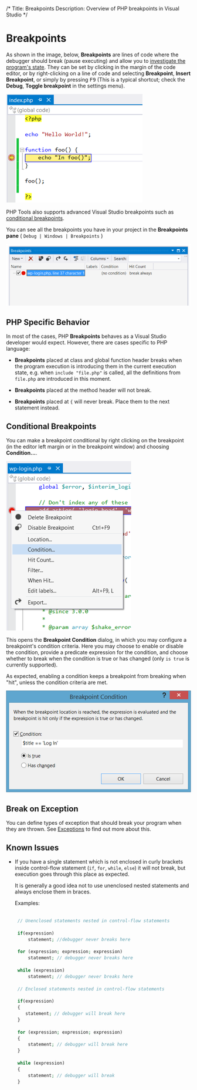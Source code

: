 /*
Title: Breakpoints
Description: Overview of PHP breakpoints in Visual Studio 
*/

# Breakpoints

As shown in the image, below, **Breakpoints** are lines of code where the debugger should break (pause executing) and allow you to [investigate the program's state](). They can be set by clicking in the margin of the code editor, or by right-clicking on a line of code and selecting **Breakpoint**, **Insert Breakpoint**, or simply by pressing <kbd>F9</kbd> (This is a typical shortcut; check the **Debug**, **Toggle breakpoint** in the settings menu).

![Breakpoint](imgs\breakpoint.png)

PHP Tools also supports advanced Visual Studio breakpoints such as [conditional breakpoints](#conditional-breakpoints).

You can see all the breakpoints you have in your project in the **Breakpoints pane** ( `Debug | Windows | Breakpoints` )

![Breakpoints pane](imgs\breakpoints-pane.png)

## PHP Specific Behavior

In most of the cases, PHP **Breakpoints** behaves as a Visual Studio developer would expect. However, there are cases specific to PHP language:

- **Breakpoints** placed at class and global function header breaks when the program execution is introducing them in the current execution state, e.g. when `include "file.php"` is called, all the definitions from `file.php` are introduced in this moment.

- **Breakpoints** placed at the method header will not break.

- **Breakpoints** placed at `{` will never break. Place them to the next statement instead.

## Conditional Breakpoints

You can make a breakpoint conditional by right clicking on the breakpoint (in the editor left margin or in the breakpoint window) and choosing **Condition...**.

![Breakpoint context menu](imgs\breakpoints-menu.png)

This opens the **Breakpoint Condition** dialog, in which you may configure a breakpoint's condition criteria. Here you may choose to enable or disable the condition, provide a predicate expression for the condition, and choose whether to break when the condition is true or has changed (only `is true` is currently supported).

 As expected, enabling a condition keeps a breakpoint from breaking when "hit", unless the condition criteria are met.

![Conditional Breakpoint dialog](imgs\conditional-breakpoint-dialog.png)


## Break on Exception

You can define types of exception that should break your program when they are thrown. See [Exceptions](exceptions) to find out more about this.

## Known Issues

- If you have a single statement which is not enclosed in curly brackets inside control-flow statement (`if`, `for`, `while`, `else`) it will not break, but execution goes through this place as expected.

  It is generally a good idea not to use unenclosed nested statements and always enclose them in braces.

  Examples:

   ```php

    // Unenclosed statements nested in control-flow statements

    if(expression)          
        statement; //debugger never breaks here

    for (expression; expression; expression)
	    statement; // debugger never breaks here

    while (expression)
	    statement; // debugger never breaks here

    // Enclosed statements nested in control-flow statements

    if(expression)
    {
       statement; // debugger will break here
    }

    for (expression; expression; expression)
    {
	    statement; // debugger will break here
    }

    while (expression)
    {
	    statement; // debugger will break
    }

    ```

